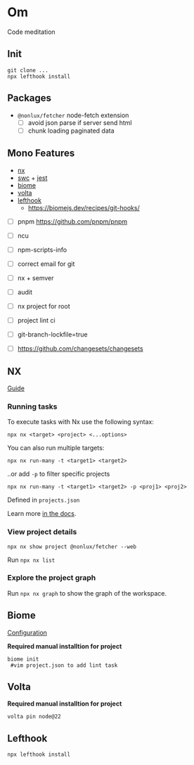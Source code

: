 # Om

Code meditation


##  Init

```
git clone ...
npx lefthook install
```

## Packages

- `@nonlux/fetcher` node-fetch extension
  - [ ] avoid json parse if server send html
  - [ ] chunk loading paginated data

##  Mono Features
- [nx](https://nx.dev/getting-started/intro?utm_medium=website&utm_campaign=homepage_links&utm_content=cta_hero_get_started#try-nx-yourself)
- [swc](https://swc.rs/) + [jest](https://swc.rs/docs/usage/jest)
- [biome](https://biomejs.dev/)
- [volta](https://volta.sh/)
- [lefthook](https://github.com/evilmartians/lefthook)
    - https://biomejs.dev/recipes/git-hooks/
- [ ] pnpm https://github.com/pnpm/pnpm
- [ ] ncu
- [ ] npm-scripts-info
- [ ] correct email for git
- [ ] nx + semver
- [ ] audit
- [ ] nx project for root
- [ ] project lint ci
- [ ] git-branch-lockfile=true
- [ ] https://github.com/changesets/changesets


## NX

[Guide](https://nx.dev/getting-started/intro?utm_medium=website&utm_campaign=homepage_links&utm_content=cta_hero_get_started#try-nx-yourself)

### Running tasks

To execute tasks with Nx use the following syntax:

```
npx nx <target> <project> <...options>
```

You can also run multiple targets:

```
npx nx run-many -t <target1> <target2>
```

..or add `-p` to filter specific projects

```
npx nx run-many -t <target1> <target2> -p <proj1> <proj2>
```

Defined in `projects.json`

Learn more [in the docs](https://nx.dev/features/run-tasks).


### View project details

```
npx nx show project @nonlux/fetcher --web
```

Run `npx nx list`

### Explore the project graph

Run `npx nx graph` to show the graph of the workspace.

## Biome

 [Configuration](https://biomejs.dev/reference/configuration/#formatter)

 **Required manual installtion for project**
```
biome init
 #vim project.json to add lint task
```

## Volta

 **Required manual installtion for project**

```
volta pin node@22
```

## Lefthook

```
npx lefthook install
```
